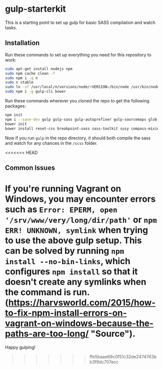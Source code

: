 # gulp-starterkit

This is a starting point to set up gulp for basic SASS compilation and watch tasks.

## Installation

Run these commands to set up everything you need for this repository to work:

```bash
sudo apt-get install nodejs npm
sudo npm cache clean -f
sudo npm i -g n
sudo n stable
sudo ln -sf /usr/local/n/versions/node/<VERSION>/bin/node /usr/bin/node 
sudo npm i -g gulp-cli bower
```

Run these commands wherever you cloned the repo to get the following packages:

```bash
npm init
npm i --save-dev gulp gulp-sass gulp-autoprefixer gulp-sourcemaps glob gulp-sass-glob es6-promise
bower init
bower install reset-css breakpoint-sass sass-toolkit susy compass-mixins --save
```

Now if you run `gulp` in the repo directory, it should both compile the sass and watch for any chances in the `/scss` folder.

<<<<<<< HEAD
## Common Issues

If you're running Vagrant on Windows, you may encounter errors such as `Error: EPERM, open '/srv/www/very/long/dir/path'` or `npm ERR! UNKNOWN, symlink` when trying to use the above gulp setup. This can be solved by running `npm install --no-bin-links`, which configures `npm install` so that it doesn't create any symlinks when the command is run. (https://harvsworld.com/2015/how-to-fix-npm-install-errors-on-vagrant-on-windows-because-the-paths-are-too-long/ "Source").
=======
Happy gulping!
>>>>>>> ffe5baae69c0f51c32de2474763bb3f9dc707ecc
